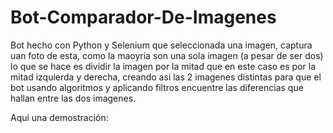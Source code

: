 # Bot-Comparador-De-Imagenes

Bot hecho con Python y Selenium que seleccionada una imagen, captura uan foto de esta, como la maoyria son una sola imagen (a pesar de ser dos) lo que se hace es dividir la imagen por la mitad que en este caso es por la mitad izquierda y derecha, creando asi las 2 imagenes distintas para que el bot usando algoritmos y aplicando filtros encuentre las diferencias que hallan entre las dos imagenes.

Aqui una demostración:
